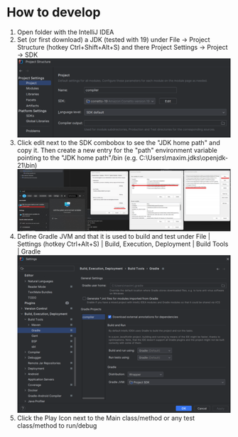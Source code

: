 # How to develop
1. Open folder with the IntelliJ IDEA
2. Set (or first download) a JDK (tested with 19) under File -> Project Structure (hotkey Ctrl+Shift+Alt+S) and there Project Settings -> Project -> SDK
   ![resources\images\IntelliJ JDK Settings.png](resources\images\IntelliJ_JDK_Settings.png)
3. Click edit next to the SDK combobox to see the "JDK home path" and copy it. Then create a new entry for the "path" environment variable pointing to the "JDK home path"/bin (e.g. C:\Users\maxim\.jdks\openjdk-21\bin)
   ![resources\images\Path Environment Variable.png](resources\images\Path_Environment_Variable.png)   
4. Define Gradle JVM and that it is used to build and test under File | Settings (hotkey Ctrl+Alt+S) | Build, Execution, Deployment | Build Tools | Gradle
    ![resources\images\IntelliJ Gradle Settings.png](resources\images\IntelliJ_Gradle_Settings.png)
5. Click the Play Icon next to the Main class/method or any test class/method to run/debug